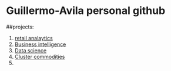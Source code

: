 # Guillermo-Avila personal github
##projects:

1. [retail analaytics](https:linkmehere.com)
2. [Business intelligence](https://github.com/gavila33/Guillermo-Avila/blob/main/Project_5_6%2C_Guillermo_Avila.ipynb)
3. [Data science](https://github.com/gavila33/Guillermo-Avila/blob/main/Guillermo_Avila_project_8.ipynb)
4. [Cluster commodities](https://github.com/gavila33/Guillermo-Avila/blob/main/Project_9_and_10_Guillermo.ipynb)
5.  
